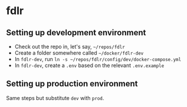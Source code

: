 # fdlr
## Setting up development environment
- Check out the repo in, let's say, `~/repos/fdlr`
- Create a folder somewhere called `~/docker/fdlr-dev`
- In `fdlr-dev`, run `ln -s ~/repos/fdlr/config/dev/docker-compose.yml`
- In `fdlr-dev`, create a `.env` based on the relevant `.env.example`

## Setting up production environment
Same steps but substitute `dev` with `prod`.
